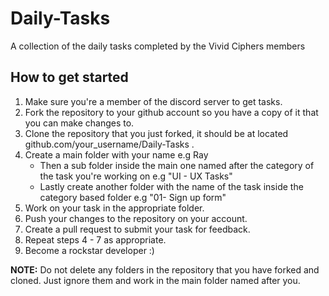 # Daily-Tasks
A collection of the daily tasks completed by the Vivid Ciphers members

## How to get started 
1. Make sure you're a member of the discord server to get tasks. 
2. Fork the repository to your github account so you have a copy of it that you can make changes to. 
3. Clone the repository that you just forked, it should be at located github.com/your_username/Daily-Tasks .
4. Create a main folder with your name e.g Ray 
    - Then a sub folder inside the main one named after the category of the task you're working on e.g "UI - UX Tasks"
    - Lastly create another folder with the name of the task inside the category based folder e.g "01- Sign up form"
5. Work on your task in the appropriate folder. 
6. Push your changes to the repository on your account. 
7. Create a pull request to submit your task for feedback. 
8. Repeat steps 4 - 7 as appropriate. 
9. Become a rockstar developer :) 

**NOTE:** Do not delete any folders in the repository that you have forked and cloned. Just ignore them and work in the main folder named after you.